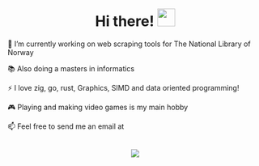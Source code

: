 <div align="center">
   <h1>Hi there! <img src="https://media.giphy.com/media/hvRJCLFzcasrR4ia7z/giphy.gif" width="35px"></h1>
</div>

<div align="center">
   <div align="left">
      <p>🔭 I’m currently working on web scraping tools for The National Library of Norway</p>
      <p>📚 Also doing a masters in informatics</p> 
      <p>⚡ I love zig, go, rust, Graphics, SIMD and data oriented programming!</p>
      <p>🎮 Playing and making video games is my main hobby</p>
      <p>📫 Feel free to send me an email at <akselhallajs@gmail.com></p>
   </div>
</div>

<br>
<div align="center"> 
   <img src="https://github-readme-stats.vercel.app/api?username=avokadoen&count_private=true&show_icons=true&theme=dracula" />
</div>


<!--<div align="center">
   <img src="https://github-profile-trophy.vercel.app/?username=avokadoen&theme=dracula&no-frame=true&margin-w=10" />
</div>-->
